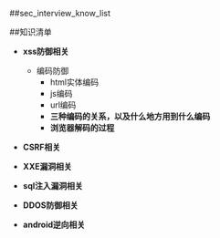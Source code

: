##sec_interview_know_list

##知识清单
- **xss防御相关**
    - 编码防御
        - html实体编码
        - js编码
        - url编码
        - **三种编码的关系，以及什么地方用到什么编码**
        - **浏览器解码的过程**

- **CSRF相关**
- **XXE漏洞相关**
- **sql注入漏洞相关**
- **DDOS防御相关**
- **android逆向相关**


